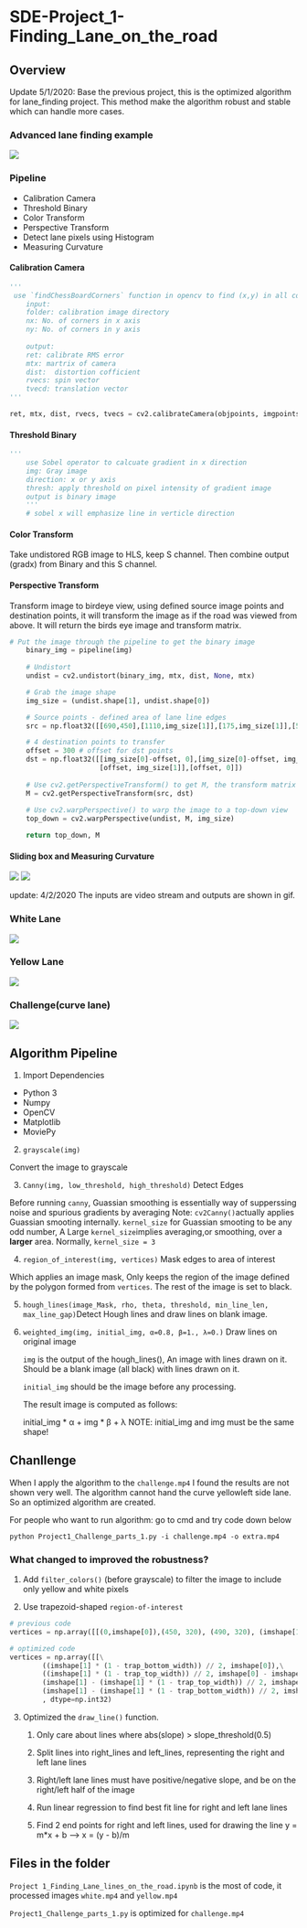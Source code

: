 # SDE-Project_1-Finding_Lane_on_the_road

## Overview
Update 5/1/2020: Base the previous project, this is the optimized algorithm for lane_finding project. This method make the algorithm robust and stable which can handle more cases. 

### Advanced lane finding example 
![](https://github.com/garychian/SDE-Project_1-Finding_Lane_on_the_road/blob/master/advanced%20lane%20finding.gif)

### Pipeline
* Calibration Camera
* Threshold Binary
* Color Transform 
* Perspective Transform
* Detect lane pixels using Histogram 
* Measuring Curvature

#### Calibration Camera
```python
'''
 use `findChessBoardCorners` function in opencv to find (x,y) in all corner
    input: 
    folder: calibration image directory
    nx: No. of corners in x axis
    ny: No. of corners in y axis
    
    output:
    ret: calibrate RMS error
    mtx: martrix of camera
    dist:  distortion cofficient   
    rvecs: spin vector
    tvecd: translation vector
'''

ret, mtx, dist, rvecs, tvecs = cv2.calibrateCamera(objpoints, imgpoints, gray.shape[::-1],None,None)

```

#### Threshold Binary
```python 
'''
    use Sobel operator to calcuate gradient in x direction 
    img: Gray image
    direction: x or y axis 
    thresh: apply threshold on pixel intensity of gradient image
    output is binary image
    '''
    # sobel x will emphasize line in verticle direction 

```

#### Color Transform 
Take undistored RGB image to HLS, keep S channel. Then combine output (gradx) from Binary and this S channel.  

#### Perspective Transform  
Transform image to birdeye view, using defined source image points and destination points, it will transform the image as if the road was viewed from above. It will return the birds eye image and transform matrix. 
```python
# Put the image through the pipeline to get the binary image
    binary_img = pipeline(img)
    
    # Undistort
    undist = cv2.undistort(binary_img, mtx, dist, None, mtx)

    # Grab the image shape
    img_size = (undist.shape[1], undist.shape[0])

    # Source points - defined area of lane line edges
    src = np.float32([[690,450],[1110,img_size[1]],[175,img_size[1]],[595,450]])

    # 4 destination points to transfer
    offset = 300 # offset for dst points
    dst = np.float32([[img_size[0]-offset, 0],[img_size[0]-offset, img_size[1]],
                      [offset, img_size[1]],[offset, 0]])
    
    # Use cv2.getPerspectiveTransform() to get M, the transform matrix
    M = cv2.getPerspectiveTransform(src, dst)
    
    # Use cv2.warpPerspective() to warp the image to a top-down view
    top_down = cv2.warpPerspective(undist, M, img_size)

    return top_down, M

```
#### Sliding box and Measuring Curvature
![](https://github.com/garychian/SDE-Project_1-Finding_Lane_on_the_road/blob/master/images/Sliding%20Window%20.png)
![](https://github.com/garychian/SDE-Project_1-Finding_Lane_on_the_road/blob/master/images/polyfit%20cofficient.png)

update: 4/2/2020
The inputs are video stream and outputs are shown in gif. 
### White Lane
![](https://github.com/garychian/SDE-Project_1-Finding_Lane_on_the_road/blob/master/White.gif)

### Yellow Lane
![](https://github.com/garychian/SDE-Project_1-Finding_Lane_on_the_road/blob/master/yellow.gif)

### Challenge(curve lane)
![](https://github.com/garychian/SDE-Project_1-Finding_Lane_on_the_road/blob/master/Challenge.gif)

## Algorithm Pipeline
1. Import Dependencies

- Python 3
- Numpy
- OpenCV
- Matplotlib
- MoviePy

2. `grayscale(img)`

Convert the image to grayscale

3. `Canny(img, low_threshold, high_threshold)` Detect Edges

Before running `canny`, Guassian smoothing is essentially way of supperssing noise and spurious gradients by averaging
Note: `cv2Canny()`actually applies Guassian smooting internally. `kernel_size` for Guassian smooting to be any odd number, A Large `kernel_size`implies averaging,or smoothing, over a **larger** area. Normally, `kernel_size = 3`

4. `region_of_interest(img, vertices)` Mask edges to area of interest

Which applies an image mask, Only keeps the region of the image defined by the polygon
formed from `vertices`. The rest of the image is set to black.

5. `hough_lines(image_Mask, rho, theta, threshold, min_line_len, max_line_gap)`Detect Hough lines and draw lines on blank image. 

6. `weighted_img(img, initial_img, α=0.8, β=1., λ=0.)` Draw lines on original image

	`img` is the output of the hough_lines(), An image with lines drawn on it.
    Should be a blank image (all black) with lines drawn on it.
    
    `initial_img` should be the image before any processing.
    
    The result image is computed as follows:
    
    initial_img * α + img * β + λ
    NOTE: initial_img and img must be the same shape!

## Chanllenge 

When I apply the algorithm to the `challenge.mp4` I found the results are not shown very well. The algorithm cannot hand the curve yellowleft side lane. So an optimized algorithm are created. 

For people who want to run algorithm: go to cmd and try code down below

`python Project1_Challenge_parts_1.py -i challenge.mp4 -o extra.mp4`

### What changed to improved the robustness?

1. Add `filter_colors()` (before grayscale) to filter the image to include only yellow and white pixels

2. Use trapezoid-shaped `region-of-interest`

```python
# previous code
vertices = np.array([[(0,imshape[0]),(450, 320), (490, 320), (imshape[1],imshape[0])]], dtype=np.int32)

# optimized code
vertices = np.array([[\
		((imshape[1] * (1 - trap_bottom_width)) // 2, imshape[0]),\
		((imshape[1] * (1 - trap_top_width)) // 2, imshape[0] - imshape[0] * trap_height),\
		(imshape[1] - (imshape[1] * (1 - trap_top_width)) // 2, imshape[0] - imshape[0] * trap_height),\
		(imshape[1] - (imshape[1] * (1 - trap_bottom_width)) // 2, imshape[0])]]\
		, dtype=np.int32)
```

3. Optimized the `draw_line()` function. 

	1. Only care about lines where abs(slope) > slope_threshold(0.5)

	2. Split lines into right_lines and left_lines, representing the right and left lane 	lines

	3. Right/left lane lines must have positive/negative slope, and be on the right/left 	half of the image

	4. Run linear regression to find best fit line for right and left lane lines

	5. Find 2 end points for right and left lines, used for drawing the line
		y = m*x + b --> x = (y - b)/m


## Files in the folder 

`Project 1_Finding_Lane_lines_on_the_road.ipynb` is the most of code, it processed images `white.mp4` and `yellow.mp4`

`Project1_Challenge_parts_1.py` is optimized for `challenge.mp4`